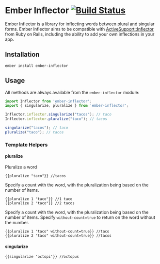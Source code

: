 # Ember Inflector [![Build Status](https://travis-ci.org/emberjs/ember-inflector.svg?branch=master)](https://travis-ci.org/emberjs/ember-inflector)

Ember Inflector is a library for inflecting words between plural and singular forms. Ember Inflector aims to be compatible with [ActiveSupport::Inflector](http://api.rubyonrails.org/classes/ActiveSupport/Inflector.html) from Ruby on Rails, including the ability to add your own inflections in your app.

## Installation

```
ember install ember-inflector
```

## Usage

All methods are always available from the `ember-inflector` module:

```javascript
import Inflector from 'ember-inflector';
import { singularize, pluralize } from 'ember-inflector';

Inflector.inflector.singularize("tacos"); // taco
Inflector.inflector.pluralize("taco"); // tacos

singularize("tacos"); // taco
pluralize("taco"); // tacos
```

### Template Helpers

#### pluralize

Pluralize a word
```helpers
{{pluralize "taco"}} //tacos
```

Specify a count with the word, with the pluralization being based on the number of items.
```helpers
{{pluralize 1 "taco"}} //1 taco
{{pluralize 2 "taco"}} //2 tacos
```

Specify a count with the word, with the pluralization being based on the number of items. Specify `without-count=true` to return on the word without the number.
```helpers
{{pluralize 1 "taco" without-count=true}} //taco
{{pluralize 2 "taco" without-count=true}} //tacos
```

#### singularize
```helpers
{{singularize 'octopi'}} //octopus
```
